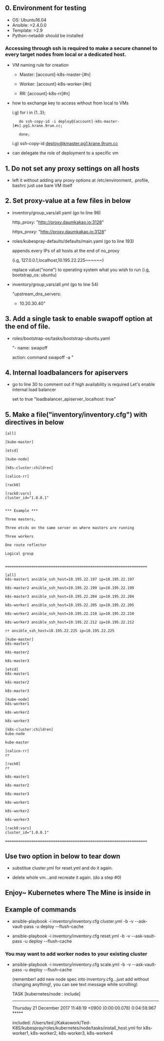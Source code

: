 ## 0. Environment for testing 
  - OS: Ubuntu16.04
  - Ansible: >2.4.0.0
  - Template: >2.9
  - Python-netaddr should be installed
  ### Accessing through ssh is required to make a secure channel to every target nodes from local or a dedicated host.

   * VM naming rule for creation

     - Master: [account]-k8s-master-[#n]

     - Worker: [account]-k8s-worker-[#n]

     - RR: [account]-k8s-rr[#n]

   * how to exchange key to access without from local to VMs

     i.g) for i in {1..3};

            do ssh-copy-id -i deploy@[account]-k8s-master-[#n].pg1.krane.9rum.cc;

            done;

     i.g) ssh-copy-id deploy@kmaster.pg1.krane.9rum.cc 
   
   * can delegate the role of deployment to a specific vm
   
## 1. Do not set any proxy settings on all hosts
   - left it without adding any proxy options at /etc/environment, .profile, bashrc
     just use bare VM itself
     
## 2. Set proxy-value at a few files in below
   - inventory/group_vars/all.yaml (go to line 96)
   
     http_proxy: "http://proxy.daumkakao.io:3128"
     
     https_proxy: "http://proxy.daumkakao.io:3128"
     
   - roles/kubespray-defaults/defaults/main.yaml (go to line 193)
   
     appends every IPs of all hosts at the end of no_proxy
     
     (i.g, 127.0.0.1,localhost,10.195.22.225~~~~~~)
     
     replace value("none") to operating system what you wish to run (i.g, bootstrap_os: ubuntu)

   - inventory/group_vars/all.yml (go to line 54)

     "upstream_dns_servers:

      - 10.20.30.40"

## 3. Add a single task to enable swapoff option at the end of file.
   - roles/bootstrap-os/tasks/bootstrap-ubuntu.yaml
     
     "- name: swapoff
     
        action: command swapoff -a "

## 4. Internal loadbalancers for apiservers
   - go to line 30 to comment out
     if high availability is required
     Let's enable internal load balancer

     set to true
     "loadbalancer_apiserver_localhost: true"

## 5. Make a file("inventory/inventory.cfg") with directives in below

    [all]
    
    [kube-master]
    
    [etcd]
    
    [kube-node]
    
    [k8s-cluster:children]
    
    [calico-rr]
    
    [rack0]
    
    [rack0:vars]
    cluster_id="1.0.0.1"


    *** Example ***
    
    Three masters,
    
    Three etcds on the same server on where masters are running
    
    Three workers
    
    One route reflector
    
    Logical group
    
    
    =================================================================
    
    [all]
    k8s-master1 ansible_ssh_host=10.195.22.197 ip=10.195.22.197
    
    k8s-master2 ansible_ssh_host=10.195.22.199 ip=10.195.22.199
    
    k8s-master3 ansible_ssh_host=10.195.22.204 ip=10.195.22.204
    
    k8s-worker1 ansible_ssh_host=10.195.22.205 ip=10.195.22.205
    
    k8s-worker2 ansible_ssh_host=10.195.22.210 ip=10.195.22.210
    
    k8s-worker3 ansible_ssh_host=10.195.22.212 ip=10.195.22.212
    
    rr ansible_ssh_host=10.195.22.225 ip=10.195.22.225

    [kube-master]
    k8s-master1
    
    k8s-master2
    
    k8s-master3

    [etcd]
    k8s-master1
    
    k8s-master2
    
    k8s-master3

    [kube-node]
    k8s-worker1
    
    k8s-worker2
    
    k8s-worker3

    [k8s-cluster:children]
    kube-node
    
    kube-master

    [calico-rr]
    rr

    [rack0]
    rr

    k8s-master1
    
    k8s-master2
    
    k8s-master3
    
    k8s-worker1
    
    k8s-worker2
    
    k8s-worker3

    [rack0:vars]
    cluster_id="1.0.0.1"
    
    =================================================================


## Use two option in below to tear down
  
  - substitue cluster.yml for reset.yml and do it again.
  
  - delete whole vm...and recreate it again. (do a step #0)
  
## Enjoy~ Kubernetes where The Mine is inside in

## Example of commands
  - ansible-playbook -i inventory/inventory.cfg cluster.yml -b -v --ask-vault-pass -u deploy --flush-cache
  
  - ansible-playbook -i inventory/inventory.cfg reset.yml -b -v --ask-vault-pass -u deploy --flush-cache  
  
  ### You may want to add **worker** nodes to your existing cluster
  
  - ansible-playbook -i inventory/inventory.cfg scale.yml -b -v --ask-vault-pass -u deploy --flush-cache
  
    (remember! add new node spec into inventory.cfg...just add without changing anything!, you can see text message while scrolling)
    
    TASK [kubernetes/node : include] 
    
    *****************************************************************************************************
    
    Thursday 21 December 2017  11:48:19 +0900 (0:00:00.078)       0:04:59.967 *****
    
    included: /Users/ted.j/Kakaowork/Ted-K8S/kubespray/roles/kubernetes/node/tasks/install_host.yml for k8s-worker1, k8s-worker2, k8s-worker3, k8s-worker4
    

